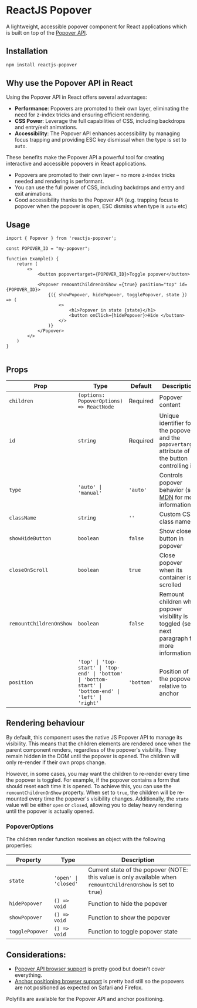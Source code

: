 # ReactJS Popover

A lightweight, accessible popover component for React applications which is built on top of the [Popover API](https://developer.mozilla.org/en-US/docs/Web/API/Popover_API).

## Installation

```bash
npm install reactjs-popover
```

## Why use the Popover API in React

Using the Popover API in React offers several advantages:

- **Performance**: Popovers are promoted to their own layer, eliminating the need for z-index tricks and ensuring efficient rendering.
- **CSS Power**: Leverage the full capabilities of CSS, including backdrops and entry/exit animations.
- **Accessibility**: The Popover API enhances accessibility by managing focus trapping and providing ESC key dismissal when the type is set to `auto`.

These benefits make the Popover API a powerful tool for creating interactive and accessible popovers in React applications.
- Popovers are promoted to their own layer – no more z-index tricks needed and rendering is performant. 
- You can use the full power of CSS, including backdrops and entry and exit animations. 
- Good accessibility thanks to the Popover API (e.g. trapping focus to popover when the popover is open, ESC dismiss when type is `auto` etc) 

## Usage
```
import { Popover } from 'reactjs-popover';

const POPOVER_ID = "my-popover";

function Example() {
    return (
        <>
            <button popovertarget={POPOVER_ID}>Toggle popover</button>
            
            <Popover remountChildrenOnShow ={true} position="top" id={POPOVER_ID}>
                {({ showPopover, hidePopover, togglePopover, state }) => (
                    <>
                        <h1>Popover in state {state}</h1>
                        <button onClick={hidePopover}>Hide </button> 
                    </>
                )}
            </Popover>
        </>
    )
}


```

## Props

| Prop | Type | Default | Description |
|------|------|---------|-------------|
| `children` | `(options: PopoverOptions) => ReactNode` | Required | Popover content |
| `id` | `string` | Required | Unique identifier for the popover and the `popovertarget` attribute of the button controlling it |
| `type` | `'auto' \| 'manual'` | `'auto'` | Controls popover behavior (see [MDN](https://developer.mozilla.org/en-US/docs/Web/API/Popover_API) for more information)|
| `className` | `string` | `''` | Custom CSS class names |
| `showHideButton` | `boolean` | `false` | Show close button in popover |
| `closeOnScroll` | `boolean` | `true` | Close popover when its container is scrolled  |
| `remountChildrenOnShow` | `boolean` | `false` | Remount children when popover visibility is toggled (see next paragraph for more information) |
| `position` | `'top' \| 'top-start' \| 'top-end' \| 'bottom' \| 'bottom-start' \| 'bottom-end' \| 'left' \| 'right'` | `'bottom'` | Position of the popover relative to anchor |

## Rendering behaviour 
By default, this component uses the native JS Popover API to manage its visibility. This means that the children elements are rendered once when the parent component renders, regardless of the popover's visibility. They remain hidden in the DOM until the popover is opened. The children will only re-render if their own props change.

However, in some cases, you may want the children to re-render every time the popover is toggled. For example, if the popover contains a form that should reset each time it is opened. To achieve this, you can use the `remountChildrenOnShow` property. When set to `true`, the children will be re-mounted every time the popover's visibility changes. Additionally, the `state` value will be either `open` or `closed`, allowing you to delay heavy rendering until the popover is actually opened.

### PopoverOptions

The children render function receives an object with the following properties:

| Property | Type | Description |
|----------|------|-------------|
| `state` | `'open' \| 'closed'` | Current state of the popover (NOTE: this value is only available when `remountChildrenOnShow` is set to `true`) |
| `hidePopover` | `() => void` | Function to hide the popover |
| `showPopover` | `() => void` | Function to show the popover |
| `togglePopover` | `() => void` | Function to toggle popover state |

## Considerations: 
- [Popover API browser support](https://caniuse.com/?search=popover) is pretty good but doesn't cover everything. 
- [Anchor positioning browser support](https://caniuse.com/?search=anchor) is pretty bad still so the popovers are not positioned as expected on Safari and Firefox.  

Polyfills are available for the Popover API and anchor positioning.
